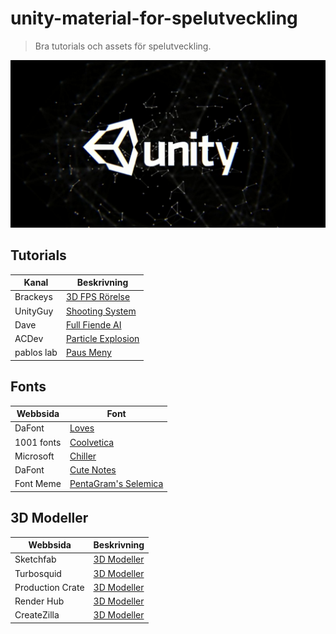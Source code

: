 # unity-material-for-spelutveckling
> Bra tutorials och assets för spelutveckling.

![alt text](UnityImage.jpg)

## Tutorials

| Kanal | Beskrivning |
| ----------- | ----------- |
| Brackeys | [3D FPS Rörelse](https://youtu.be/XAC8U9-dTZU) |
| UnityGuy | [Shooting System](https://youtu.be/u0yksFw9PSs) | 
| Dave     | [Full Fiende AI](https://youtu.be/UjkSFoLxesw) |
| ACDev | [Particle Explosion](https://youtu.be/BXh6LC1H5S0) | 
| pablos lab | [Paus Meny](https://youtu.be/J1x6cSTGQO8) |


## Fonts

| Webbsida | Font |
| ----------- | ----------- |
| DaFont | [Loves](https://www.dafont.com/loves.font) |
| 1001 fonts | [Coolvetica](https://www.1001fonts.com/coolvetica-font.html) | 
| Microsoft     | [Chiller](https://docs.microsoft.com/en-us/typography/font-list/chiller) |
| DaFont | [Cute Notes](https://www.dafont.com/cute-notes.font) | 
| Font Meme | [PentaGram's Selemica](https://fontmeme.com/fonts/pentagram-s-salemica-font/) |

## 3D Modeller

| Webbsida | Beskrivning |
| ----------- | ----------- |
| Sketchfab | [3D Modeller](https://sketchfab.com/features/free-3d-models) |
| Turbosquid | [3D Modeller](https://www.turbosquid.com/Search/3D-Models/free) | 
| Production Crate | [3D Modeller](https://www.productioncrate.com/3D/models.html) |
| Render Hub | [3D Modeller](https://www.renderhub.com/free-3d-models-page4) | 
| CreateZilla | [3D Modeller](hhttps://creazilla.com/sections/3-3d-models?page=2) |







